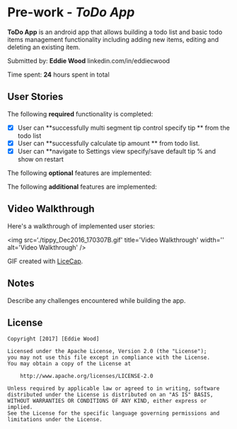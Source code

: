 # Pre-work - *ToDo App*

**ToDo App** is an android app that allows building a todo list and basic todo items management functionality including adding new items, editing and deleting an existing item.

Submitted by: **Eddie Wood**   linkedin.com/in/eddiecwood

Time spent: **24** hours spent in total

## User Stories

The following **required** functionality is completed:

* [x] User can **successfully multi segment tip control specify tip ** from the todo list
* [x] User can **successfully calculate tip amount ** from todo list.
* [x] User can **navigate to Settings view specify/save default tip % and show on restart

The following **optional** features are implemented:


The following **additional** features are implemented:


## Video Walkthrough 

Here's a walkthrough of implemented user stories:

<img src=‘./tippy_Dec2016_170307B.gif' title='Video Walkthrough' width='' alt='Video Walkthrough' />

GIF created with [LiceCap](http://www.cockos.com/licecap/).

## Notes

Describe any challenges encountered while building the app.

## License

    Copyright [2017] [Eddie Wood]

    Licensed under the Apache License, Version 2.0 (the "License");
    you may not use this file except in compliance with the License.
    You may obtain a copy of the License at

        http://www.apache.org/licenses/LICENSE-2.0

    Unless required by applicable law or agreed to in writing, software
    distributed under the License is distributed on an "AS IS" BASIS,
    WITHOUT WARRANTIES OR CONDITIONS OF ANY KIND, either express or implied.
    See the License for the specific language governing permissions and
    limitations under the License.

